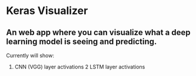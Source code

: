 # Keras Visualizer

## An web app where you can visualize what a deep learning model is seeing and predicting.

Currently will show:
1. CNN (VGG) layer activations
2 LSTM layer activations